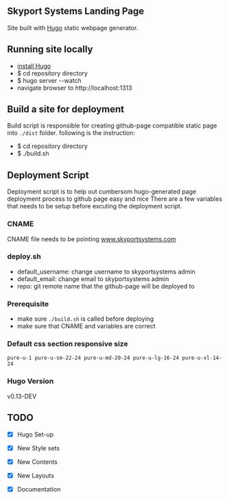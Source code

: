 ## Skyport Systems Landing Page

Site built with [Hugo](http://gohugo.io/) static webpage generator.

## Running site locally

* [install Hugo](http://gohugo.io/overview/installing/)
* $ cd repository directory
* $ hugo server --watch
* navigate browser to http://localhost:1313

## Build a site for deployment

Build script is responsible for creating github-page compatible static page into `./dist` folder. following is the instruction:

* $ cd repository directory
* $ ./build.sh

## Deployment Script 
Deployment script is to help out cumbersom hugo-generated page deployment process to github page easy and nice
There are a few variables that needs to be setup before excuting the deployment script.

### CNAME
CNAME file needs to be pointing www.skyportsystems.com

### deploy.sh
- default_username: change username to skyportsystems admin 
- default_email: change email to skyportsystems admin
- repo: git remote name that the github-page will be deployed to 

### Prerequisite
- make sure `./build.sh` is called before deploying
- make sure that CNAME and variables are correct

### Default css section responsive size
```
pure-u-1 pure-u-sm-22-24 pure-u-md-20-24 pure-u-lg-16-24 pure-u-xl-14-24
```

### Hugo Version
v0.13-DEV

## TODO
* [x] Hugo Set-up
* [x] New Style sets
* [x] New Contents
* [x] New Layouts
* [x] Documentation

